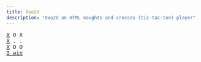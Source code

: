 ```yaml
---
title: Oxo2d 
description: "Oxo2d an HTML noughts and crosses (tic-tac-toe) player"
---
```


<pre class="oxo2d">
<u>X</u> O X
<u>X</u> . .
<u>X</u> O O
<a href="../">I win</a>
</pre>
